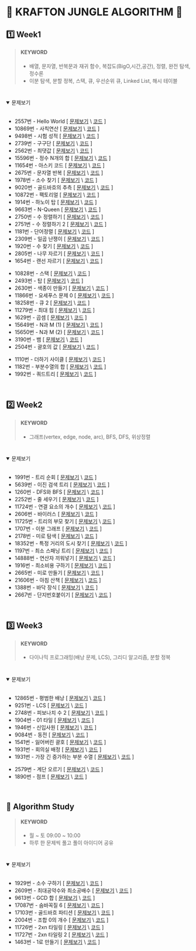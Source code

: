 # 🌱 KRAFTON JUNGLE ALGORITHM 🌱

## 1️⃣ Week1

> #### KEYWORD
>
> - 배열, 문자열, 반복문과 재귀 함수, 복잡도(BigO,시간,공간), 정렬, 완전 탐색, 정수론
> - 이분 탐색, 분할 정복, 스택, 큐, 우선순위 큐, Linked List, 해시 테이블
>
> #

<details open>
<summary>문제보기</summary>
<br>

- 2557번 - Hello World [ [문제보기](https://www.acmicpc.net/problem/2557) \ [코드](week1/2557.py) ]
- 10869번 - 사칙연산 [ [문제보기](https://www.acmicpc.net/problem/10869) \ [코드](week1/10869.py) ]
- 9498번 - 시험 성적 [ [문제보기](https://www.acmicpc.net/problem/9498) \ [코드](week1/9498.py) ]
- 2739번 - 구구단 [ [문제보기](https://www.acmicpc.net/problem/2739) \ [코드](week1/2739.py) ]
- 2562번 - 최댓값 [ [문제보기](https://www.acmicpc.net/problem/2562) \ [코드](week1/2562.py) ]
- 15596번 - 정수 N개의 합 [ [문제보기](https://www.acmicpc.net/problem/15596) \ [코드](week1/15596.py) ]
- 11654번 - 아스키 코드 [ [문제보기](https://www.acmicpc.net/problem/11654) \ [코드](week1/11654.py) ]
- 2675번 - 문자열 반복 [ [문제보기](https://www.acmicpc.net/problem/2675) \ [코드](week1/2675.py) ]
- 1978번 - 소수 찾기 [ [문제보기](https://www.acmicpc.net/problem/1978) \ [코드](week1/1978.py) ]
- 9020번 - 골드바흐의 추측 [ [문제보기](https://www.acmicpc.net/problem/9020) \ [코드](week1/9020.py) ]
- 10872번 - 팩토리얼 [ [문제보기](https://www.acmicpc.net/problem/10872) \ [코드](week1/10872.py) ]
- 1914번 - 하노이 탑 [ [문제보기](https://www.acmicpc.net/problem/1914) \ [코드](week1/1914.py) ]
- 9663번 - N-Queen [ [문제보기](https://www.acmicpc.net/problem/9663) \ [코드](week1/9663.py) ]
- 2750번 - 수 정렬하기 [ [문제보기](https://www.acmicpc.net/problem/2750) \ [코드](week1/2750.py) ]
- 2751번 - 수 정렬하기 2 [ [문제보기](https://www.acmicpc.net/problem/2751) \ [코드](week1/2751.py) ]
- 1181번 - 단어정렬 [ [문제보기](https://www.acmicpc.net/problem/1181) \ [코드](week1/1181.py) ]
- 2309번 - 일곱 난쟁이 [ [문제보기](https://www.acmicpc.net/problem/2309) \ [코드](week1/2309.py) ]
- 1920번 - 수 찾기 [ [문제보기](https://www.acmicpc.net/problem/1920) \ [코드](week1/1920.py) ]
- 2805번 - 나무 자르기 [ [문제보기](https://www.acmicpc.net/problem/2805) \ [코드](week1/2805.py) ]
- 1654번 - 랜선 자르기 [ [문제보기](https://www.acmicpc.net/problem/1654) \ [코드](week1/1654.py) ]
<!-- - 8983번 - 사냥꾼 [ [문제보기](https://www.acmicpc.net/problem/8983) \ [코드](week1/8983.py) ] -->
- 10828번 - 스택 [ [문제보기](https://www.acmicpc.net/problem/10828) \ [코드](week1/10828.py) ]
- 2493번 - 탑 [ [문제보기](https://www.acmicpc.net/problem/2493) \ [코드](week1/2493.py) ]
- 2630번 - 색종이 만들기 [ [문제보기](https://www.acmicpc.net/problem/2630) \ [코드](week1/2630.py) ]
- 11866번 - 요세푸스 문제 0 [ [문제보기](https://www.acmicpc.net/problem/11866) \ [코드](week1/11866.py) ]
- 18258번 - 큐 2 [ [문제보기](https://www.acmicpc.net/problem/18258) \ [코드](week1/18258.py) ]
- 11279번 - 최대 힙 [ [문제보기](https://www.acmicpc.net/problem/11279) \ [코드](week1/11279.py) ]
- 1629번 - 곱셈 [ [문제보기](https://www.acmicpc.net/problem/1629) \ [코드](week1/1629.py) ]
- 15649번 - N과 M (1) [ [문제보기](https://www.acmicpc.net/problem/15649) \ [코드](week1/15649.py) ]
- 15650번 - N과 M (2) [ [문제보기](https://www.acmicpc.net/problem/15650) \ [코드](week1/15650.py) ]
- 3190번 - 뱀 [ [문제보기](https://www.acmicpc.net/problem/3190) \ [코드](week1/3190.py) ]
- 2504번 - 괄호의 값 [ [문제보기](https://www.acmicpc.net/problem/2504) \ [코드](week1/2504.py) ]
<!-- - 1655번 - 가운데를 말해요 [ [문제보기](https://www.acmicpc.net/problem/1655) \ [코드](week1/1655.py) ] -->
- 1110번 - 더하기 사이클 [ [문제보기](https://www.acmicpc.net/problem/1110) \ [코드](week1/1110.py) ]
- 1182번 - 부분수열의 합 [ [문제보기](https://www.acmicpc.net/problem/1182) \ [코드](week1/1182.py) ]
- 1992번 - 쿼드트리 [ [문제보기](https://www.acmicpc.net/problem/1992) \ [코드](week1/1992.py) ]

</details>

<br />

## 2️⃣ Week2

> #### KEYWORD
>
> - 그래프(vertex, edge, node, arc), BFS, DFS, 위상정렬
>
> #

<details open>
<summary>문제보기</summary>
<br>

- 1991번 - 트리 순회 [ [문제보기](https://www.acmicpc.net/problem/1991) \ [코드](week2/1991.py) ]
- 5639번 - 이진 검색 트리 [ [문제보기](https://www.acmicpc.net/problem/5639) \ [코드](week2/5639.py) ]
- 1260번 - DFS와 BFS [ [문제보기](https://www.acmicpc.net/problem/1260) \ [코드](week2/1260.py) ]
- 2252번 - 줄 세우기 [ [문제보기](https://www.acmicpc.net/problem/2252) \ [코드](week2/2252.py) ]
- 11724번 - 연결 요소의 개수 [ [문제보기](https://www.acmicpc.net/problem/11724) \ [코드](week2/11724.py) ]
- 2606번 - 바이러스 [ [문제보기](https://www.acmicpc.net/problem/2606) \ [코드](week2/2606.py) ]
- 11725번 - 트리의 부모 찾기 [ [문제보기](https://www.acmicpc.net/problem/11725) \ [코드](week2/11725.py) ]
- 1707번 - 이분 그래프 [ [문제보기](https://www.acmicpc.net/problem/1707) \ [코드](week2/1707.py) ]
- 2178번 - 미로 탐색 [ [문제보기](https://www.acmicpc.net/problem/2178) \ [코드](week2/2178.py) ]
- 18352번 - 특정 거리의 도시 찾기 [ [문제보기](https://www.acmicpc.net/problem/18352) \ [코드](week2/18352.py) ]
- 1197번 - 최소 스패닝 트리 [ [문제보기](https://www.acmicpc.net/problem/1197) \ [코드](week2/1197.py) ]
- 14888번 - 연산자 끼워넣기 [ [문제보기](https://www.acmicpc.net/problem/14888) \ [코드](week2/14888.py) ]
- 1916번 - 최소비용 구하기 [ [문제보기](https://www.acmicpc.net/problem/1916) \ [코드](week2/1916.py) ]
- 2665번 - 미로 만들기 [ [문제보기](https://www.acmicpc.net/problem/2665) \ [코드](week2/2665.py) ]
- 21606번 - 아침 산책 [ [문제보기](https://www.acmicpc.net/problem/21606) \ [코드](week2/21606.py) ]
- 1388번 - 바닥 장식 [ [문제보기](https://www.acmicpc.net/problem/1388) \ [코드](week1/1388.py) ]
- 2667번 - 단지번호붙이기 [ [문제보기](https://www.acmicpc.net/problem/2667) \ [코드](week2/2667.py) ]

</details>

<br />

## 3️⃣ Week3

> #### KEYWORD
>
> - 다이나믹 프로그래밍(배낭 문제, LCS), 그리디 알고리즘, 분할 정복
>
> #

<details open>
<summary>문제보기</summary>
<br>

- 12865번 - 평범한 배낭 [ [문제보기](https://www.acmicpc.net/problem/12865) \ [코드](week3/12865.py) ]
- 9251번 - LCS [ [문제보기](https://www.acmicpc.net/problem/9251) \ [코드](week3/9251.py) ]
- 2748번 - 피보나치 수 2 [ [문제보기](https://www.acmicpc.net/problem/2748) \ [코드](week3/2748.py) ]
- 1904번 - 01 타일 [ [문제보기](https://www.acmicpc.net/problem/1904) \ [코드](week3/1904.py) ]
- 1946번 - 신입사원 [ [문제보기](https://www.acmicpc.net/problem/1946) \ [코드](week3/1946.py) ]
- 9084번 - 동전 [ [문제보기](https://www.acmicpc.net/problem/9084) \ [코드](week3/9084.py) ]
- 1541번 - 잃어버린 괄호 [ [문제보기](https://www.acmicpc.net/problem/1541) \ [코드](week3/1541.py) ]
- 1931번 - 회의실 배정 [ [문제보기](https://www.acmicpc.net/problem/1931) \ [코드](week3/11053.py) ]
- 1931번 - 가장 긴 증가하는 부분 수열 [ [문제보기](https://www.acmicpc.net/problem/11053) \ [코드](week3/11053.py) ]
<!-- - 2098번 - 외판원 순회 [ [문제보기](https://www.acmicpc.net/problem/2098) \ [코드](week3/2098.py) ] -->
- 2579번 - 계단 오르기 [ [문제보기](https://www.acmicpc.net/problem/2579) \ [코드](week3/2579.py) ]
- 1890번 - 점프 [ [문제보기](https://www.acmicpc.net/problem/1890) \ [코드](week3/1890.py) ]

</details>

<br />

## 🔢 Algorithm Study

> #### KEYWORD
>
> - 월 ~ 토 09:00 ~ 10:00
> - 하루 한 문제씩 풀고 풀이 아이디어 공유
>
> #

<details open>
<summary>문제보기</summary>
<br>

- 1929번 - 소수 구하기 [ [문제보기](https://www.acmicpc.net/problem/1929) \ [코드](algorithm_study/1929.py) ]
- 2609번 - 최대공약수와 최소공배수 [ [문제보기](https://www.acmicpc.net/problem/2609) \ [코드](algorithm_study/2609.py) ]
- 9613번 - GCD 합 [ [문제보기](https://www.acmicpc.net/problem/9613) \ [코드](algorithm_study/9613.py) ]
- 17087번 - 숨바꼭질 6 [ [문제보기](https://www.acmicpc.net/problem/17087) \ [코드](algorithm_study/17087.py) ]
- 17103번 - 골드바흐 파티션 [ [문제보기](https://www.acmicpc.net/problem/17103) \ [코드](algorithm_study/17103.py) ]
- 2004번 - 조합 0의 개수 [ [문제보기](https://www.acmicpc.net/problem/2004) \ [코드](algorithm_study/2004.py) ]
- 11726번 - 2xn 타일링 [ [문제보기](https://www.acmicpc.net/problem/11726) \ [코드](algorithm_study/11726.py) ]
- 11727번 - 2xn 타일링 2 [ [문제보기](https://www.acmicpc.net/problem/11727) \ [코드](algorithm_study/11727.py) ]
- 1463번 - 1로 만들기 [ [문제보기](https://www.acmicpc.net/problem/1463) \ [코드](algorithm_study/1463.py) ]

</details>
